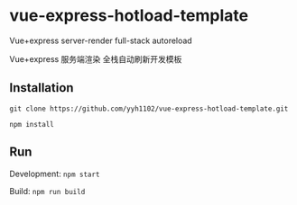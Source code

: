 # vue-express-hotload-template
Vue+express server-render full-stack autoreload 

Vue+express 服务端渲染 全栈自动刷新开发模板

## Installation
```git clone https://github.com/yyh1102/vue-express-hotload-template.git```

```npm install```

## Run
Development: 
```npm start```

Build: 
```npm run build```
